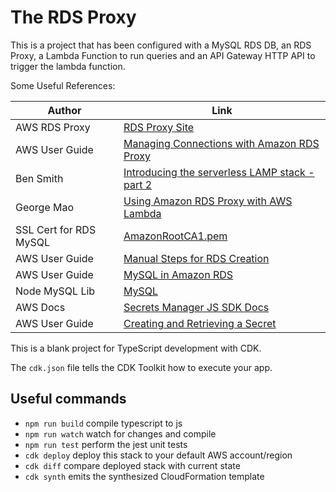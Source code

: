 # The RDS Proxy

This is a project that has been configured with a MySQL RDS DB, an RDS Proxy, a Lambda Function to run queries and an API Gateway HTTP API to trigger the lambda function.

Some Useful References:

| Author        | Link           |
| ------------- | ------------- |
| AWS RDS Proxy | [RDS Proxy Site](https://aws.amazon.com/rds/proxy/) |
| AWS User Guide | [Managing Connections with Amazon RDS Proxy](https://docs.aws.amazon.com/AmazonRDS/latest/UserGuide/rds-proxy.html)
| Ben Smith   | [Introducing the serverless LAMP stack - part 2](https://aws.amazon.com/blogs/compute/introducing-the-serverless-lamp-stack-part-2-relational-databases/)  |
| George Mao | [Using Amazon RDS Proxy with AWS Lambda](https://aws.amazon.com/blogs/compute/using-amazon-rds-proxy-with-aws-lambda/)
| SSL Cert for RDS MySQL | [AmazonRootCA1.pem](https://www.amazontrust.com/repository/AmazonRootCA1.pem) |
| AWS User Guide | [Manual Steps for RDS Creation](https://docs.aws.amazon.com/AmazonRDS/latest/UserGuide/CHAP_Tutorials.WebServerDB.CreateDBInstance.html) |
| AWS User Guide | [MySQL in Amazon RDS](https://docs.aws.amazon.com/AmazonRDS/latest/UserGuide/CHAP_MySQL.html) |
| Node MySQL Lib | [MySQL](https://github.com/mysqljs/mysql) |
| AWS Docs | [Secrets Manager JS SDK Docs](https://docs.aws.amazon.com/AWSJavaScriptSDK/latest/AWS/SecretsManager.html) |
| AWS User Guide | [Creating and Retrieving a Secret](https://docs.aws.amazon.com/secretsmanager/latest/userguide/tutorials_basic.html) |



This is a blank project for TypeScript development with CDK.

The `cdk.json` file tells the CDK Toolkit how to execute your app.

## Useful commands

 * `npm run build`   compile typescript to js
 * `npm run watch`   watch for changes and compile
 * `npm run test`    perform the jest unit tests
 * `cdk deploy`      deploy this stack to your default AWS account/region
 * `cdk diff`        compare deployed stack with current state
 * `cdk synth`       emits the synthesized CloudFormation template
